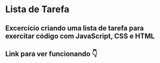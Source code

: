 # Lista de Tarefa

## Excercício criando uma lista de tarefa para exercitar código com JavaScript, CSS e HTML

## Link para ver funcionando 👇
